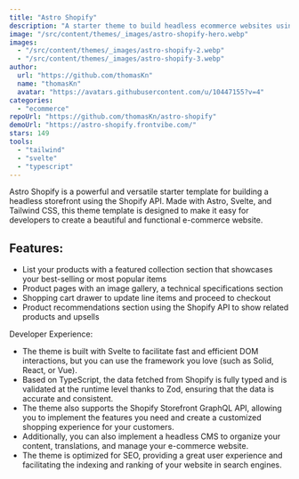 ```yaml
---
title: "Astro Shopify"
description: "A starter theme to build headless ecommerce websites using Astro and Shopify."
image: "/src/content/themes/_images/astro-shopify-hero.webp"
images:
  - "/src/content/themes/_images/astro-shopify-2.webp"
  - "/src/content/themes/_images/astro-shopify-3.webp"
author:
  url: "https://github.com/thomasKn"
  name: "thomasKn"
  avatar: "https://avatars.githubusercontent.com/u/10447155?v=4"
categories:
  - "ecommerce"
repoUrl: "https://github.com/thomasKn/astro-shopify"
demoUrl: "https://astro-shopify.frontvibe.com/"
stars: 149
tools:
  - "tailwind"
  - "svelte"
  - "typescript"
---
```


<p>
  Astro Shopify is a powerful and versatile starter template for building a headless storefront
  using the Shopify API. Made with Astro, Svelte, and Tailwind CSS, this theme template is designed
  to make it easy for developers to create a beautiful and functional e-commerce website.
</p>
<h2>Features:</h2>
<ul>
  <li>
    List your products with a featured collection section that showcases your best-selling or most
    popular items
  </li>
  <li>Product pages with an image gallery, a technical specifications section</li>
  <li>Shopping cart drawer to update line items and proceed to checkout</li>
  <li>
    Product recommendations section using the Shopify API to show related products and upsells
  </li>
</ul>
<p>Developer Experience:</p>
<ul>
  <li>
    The theme is built with Svelte to facilitate fast and efficient DOM interactions, but you can
    use the framework you love (such as Solid, React, or Vue).
  </li>
  <li>
    Based on TypeScript, the data fetched from Shopify is fully typed and is validated at the
    runtime level thanks to Zod, ensuring that the data is accurate and consistent.
  </li>
  <li>
    The theme also supports the Shopify Storefront GraphQL API, allowing you to implement the
    features you need and create a customized shopping experience for your customers.
  </li>
  <li>
    Additionally, you can also implement a headless CMS to organize your content, translations, and
    manage your e-commerce website.
  </li>
  <li>
    The theme is optimized for SEO, providing a great user experience and facilitating the indexing
    and ranking of your website in search engines.
  </li>
</ul>

